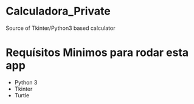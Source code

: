 # Calculadora_Private
Source of Tkinter/Python3 based calculator

# Requísitos Minimos para rodar esta app
- Python 3
- Tkinter
- Turtle
